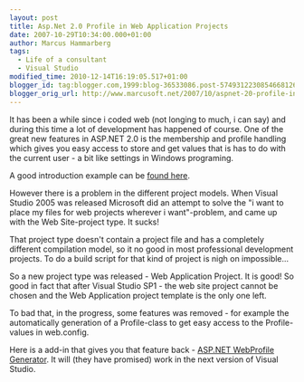```yaml
---
layout: post
title: Asp.Net 2.0 Profile in Web Application Projects
date: 2007-10-29T10:34:00.000+01:00
author: Marcus Hammarberg
tags:
  - Life of a consultant
  - Visual Studio
modified_time: 2010-12-14T16:19:05.517+01:00
blogger_id: tag:blogger.com,1999:blog-36533086.post-5749312230854668126
blogger_orig_url: http://www.marcusoft.net/2007/10/aspnet-20-profile-in-web-application.html
---
```


It has been a while since i coded web (not longing to much, i can
say) and during this time a lot of development has happened of course.
One of the great new features in ASP.NET 2.0 is the membership and
profile handling which gives you easy access to store and get values
that is has to do with the current user - a bit like settings in Windows
programing.

A good introduction example can be [found
here](http://www.odetocode.com/Articles/440.aspx).

However there is a problem in the different project models. When Visual
Studio 2005 was released Microsoft did an attempt to solve the "i want
to place my files for web projects wherever i want"-problem, and came up
with the Web Site-project type. It sucks!

That project type doesn't contain a project file and has a completely
different compilation model, so it no good in most professional
development projects. To do a build script for that kind of project is
nigh on impossible...

So a new project type was released - Web Application Project. It is
good! So good in fact that after Visual Studio SP1 - the web site
project cannot be chosen and the Web Application project template is the
only one left.

To bad that, in the progress, some features was removed - for example
the automatically generation of a Profile-class to get easy access to
the Profile-values in web.config.

Here is a add-in that gives you that feature back - [ASP.NET WebProfile
Generator](http://www.codeplex.com/WebProfile). It will (they have
promised) work in the next version of Visual Studio.
